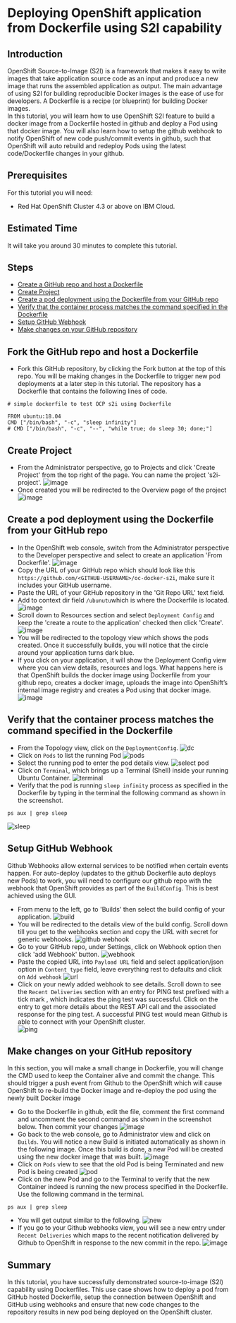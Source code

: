 # Deploying OpenShift application from Dockerfile using S2I capability
## Introduction
OpenShift Source-to-Image (S2I) is a framework that makes it easy to write images that take application source code as an input and produce a new image that runs the assembled application as output. The main advantage of using S2I for building reproducible Docker images is the ease of use for developers. A Dockerfile is a recipe (or blueprint) for building Docker images.<br>
In this tutorial, you will learn how to use OpenShift S2I feature to build a docker image from a Dockerfile hosted in github and deploy a Pod using that docker image. You will also learn how to setup the github webhook to notify OpenShift of new code push/commit events in github, such that OpenShift will auto rebuild and redeploy Pods using the latest code/Dockerfile changes in your github.
## Prerequisites
For this tutorial you will need:
- Red Hat OpenShift Cluster 4.3 or above on IBM Cloud.
## Estimated Time
It will take you around 30 minutes to complete this tutorial.
## Steps
- [Create a GitHub repo and host a Dockerfile](https://github.com/nerdingitout/oc-docker-s2i#create-a-github-repo-and-host-a-dockerfile)
- [Create Project](https://github.com/nerdingitout/oc-docker-s2i#create-project)
- [Create a pod deployment using the Dockerfile from your GitHub repo](https://github.com/nerdingitout/oc-docker-s2i#create-a-pod-deployment-using-the-dockerfile-from-your-github-repo)
- [Verify that the container process matches the command specified in the Dockerfile](https://github.com/nerdingitout/oc-docker-s2i#verify-that-the-container-process-matches-the-command-specified-in-the-dockerfile)
- [Setup GitHub Webhook](https://github.com/nerdingitout/oc-docker-s2i#setup-github-webhook)
- [Make changes on your GitHub repository](https://github.com/nerdingitout/oc-docker-s2i#make-changes-on-your-github-repository)

## Fork the GitHub repo and host a Dockerfile
- Fork this GitHub repository, by clicking the Fork button at the top of this repo. You will be making changes in the Dockerfile to trigger new pod deployments at a later step in this tutorial.
The repository has a Dockerfile that contains the following lines of code.
```
# simple dockerfile to test OCP s2i using Dockerfile 

FROM ubuntu:18.04
CMD ["/bin/bash", "-c", "sleep infinity"]
# CMD ["/bin/bash", "-c", "--", "while true; do sleep 30; done;"]
```
## Create Project
- From the Administrator perspective, go to Projects and click 'Create Project' from the top right of the page. You can name the project 's2i-project'.
![image](https://user-images.githubusercontent.com/36239840/117288733-dc4acf00-ae7c-11eb-9a52-9d41958c0990.png)
- Once created you will be redirected to the Overview page of the project
![image](https://user-images.githubusercontent.com/36239840/117288822-f71d4380-ae7c-11eb-9cbc-46c1a720c3ca.png)

## Create a pod deployment using the Dockerfile from your GitHub repo
- In the OpenShift web console, switch from the Administrator perspective to the Developer perspective and select to create an application 'From Dockerfile'.
![image](https://user-images.githubusercontent.com/36239840/117294441-b37a0800-ae83-11eb-8264-879e2939553f.png)
- Copy the URL of your GitHub repo which should look like this ```https://github.com/<GITHUB-USERNAME>/oc-docker-s2i```, make sure it includes your GitHub username. 
- Paste the URL of your GitHub repository in the 'Git Repo URL' text field.
- Add to context dir field ```/ubunutu```which is where the Dockerfile is located.
![image](https://user-images.githubusercontent.com/36239840/117295616-1e780e80-ae85-11eb-852b-011e5be0dc13.png)
- Scroll down to Resources section and select ```Deployment Config``` and keep the 'create a route to the application' checked then click 'Create'.
![image](https://user-images.githubusercontent.com/36239840/117295963-8cbcd100-ae85-11eb-80c7-5972beb45822.png)
- You will be redirected to the topology view which shows the pods created. Once it successfully builds, you will notice that the circle around your application turns dark blue.
- If you click on your application, it will show the Deployment Config view where you can view details, resources and logs. What happens here is that OpenShift builds the docker image using Dockerfile from your github repo, creates a docker image, uploads the image into OpenShift’s internal image registry and creates a Pod using that docker image.
![image](https://user-images.githubusercontent.com/36239840/117296212-d86f7a80-ae85-11eb-922e-cbafe2e2bb31.png)

## Verify that the container process matches the command specified in the Dockerfile
- From the Topology view, click on the `DeploymentConfig`. 
![dc](https://user-images.githubusercontent.com/36239840/122884433-38938080-d34f-11eb-85ac-2ab375c57ffc.JPG)
- Click on `Pods` to list the running Pod
![pods](https://user-images.githubusercontent.com/36239840/122884614-611b7a80-d34f-11eb-9453-146ce278ce0f.JPG)
- Select the running pod to enter the pod details view.
![select pod](https://user-images.githubusercontent.com/36239840/122884761-81e3d000-d34f-11eb-8e89-71c0bc252bf3.JPG)
- Click on `Terminal`, which brings up a Terminal (Shell) inside your running Ubuntu Container.
![terminal](https://user-images.githubusercontent.com/36239840/122886209-cfad0800-d350-11eb-80f5-b635e3563795.JPG)
- Verify that the pod is running `sleep infinity` process as specified in the Dockerfile by typing in the terminal the following command as shown in the screenshot.
```
ps aux | grep sleep
```
![sleep](https://user-images.githubusercontent.com/36239840/122886717-421de800-d351-11eb-93eb-b2a9f4893d60.JPG)

## Setup GitHub Webhook
Github Webhooks allow external services to be notified when certain events happen.
For auto-deploy (updates to the github Dockerfile auto deploys new Pods) to work, you will need to configure our github repo with the webhook that OpenShift provides as part of the `BuildConfig`. This is best achieved using the GUI.
- From menu to the left, go to 'Builds' then select the build config of your application.
![build](https://user-images.githubusercontent.com/36239840/122889220-a80b6f00-d353-11eb-8d09-a7d3a77d516c.JPG)
- You will be redirected to the details view of the build config. Scroll down till you get to the webhooks section and copy the URL with secret for generic webhooks.
![github webhook](https://user-images.githubusercontent.com/36239840/122907130-e14bdb00-d363-11eb-8e91-a1e9f0f696d5.JPG)
- Go to your GitHub repo, under Settings, click on Webhook option then click 'add Webhook' button.
![webhook](https://user-images.githubusercontent.com/36239840/122892643-9e373b00-d356-11eb-8fdd-43b92559db0a.JPG)
- Paste the copied URL into `Payload URL` field and select application/json option in `Content type` field, leave everything rest to defaults and click on `Add webhook`
![url](https://user-images.githubusercontent.com/36239840/122893252-359c8e00-d357-11eb-9784-5852eb16b802.JPG)
- Click on your newly added webhook to see details. Scroll down to see the `Recent Deliveries` section with an entry for PING test prefixed with a tick mark , which indicates the ping test was successful. Click on the entry to get more details about the REST API call and the associated response for the ping test.
A successful PING test would mean Github is able to connect with your OpenShift cluster.<br>
![ping](https://user-images.githubusercontent.com/36239840/122895324-0f77ed80-d359-11eb-8a94-e323c6541a0f.JPG)

## Make changes on your GitHub repository 
In this section, you will make a small change in Dockerfile, you will change the CMD used to keep the Container alive and commit the change. This should trigger a push event from Github to the OpenShift which will cause OpenShift to re-build the Docker image and re-deploy the pod using the newly built Docker image
- Go to the Dockerfile in github, edit the file, comment the first command and uncomment the second command as shown in the screenshot below. Then commit your changes
![image](https://user-images.githubusercontent.com/36239840/122897495-1e5f9f80-d35b-11eb-8ac5-dbdd93855301.png)
- Go back to the web console, go to Administrator view and click on `Builds`. You will notice a new Build is initiated automatically as shown in the following image. Once this build is done, a new Pod will be created using the new docker image that was built.
![image](https://user-images.githubusercontent.com/36239840/124136895-3e4b3d80-da96-11eb-89fe-c67a079cb4e5.png)
- Click on `Pods` view to see that the old Pod is being Terminated and new Pod is being created
![pod](https://user-images.githubusercontent.com/36239840/124137052-5de26600-da96-11eb-8092-73d9f5ca959d.png)
- Click on the new Pod and go to the Terminal to verify that the new Container indeed is running the new process specified in the Dockerfile. Use the following command in the terminal.
```
ps aux | grep sleep
```
- You will get output similar to the following.
![new](https://user-images.githubusercontent.com/36239840/122905023-ead44380-d361-11eb-96c6-33f84c8e9b4a.JPG)
- If you go to your Github webhooks view, you will see a new entry under `Recent Deliveries` which maps to the recent notification delivered by Github to OpenShift in response to the new commit in the repo.
![image](https://user-images.githubusercontent.com/36239840/122908220-f07f5880-d364-11eb-8a7a-6235c61a52b7.png)

## Summary
In this tutorial, you have successfully demonstrated source-to-image (S2I) capability using Dockerfiles. This use case shows how to deploy a pod from GitHub hosted Dockerfile, setup the connection between OpenShift and GitHub using webhooks and ensure that new code changes to the repository results in new pod being deployed on the OpenShift cluster.
